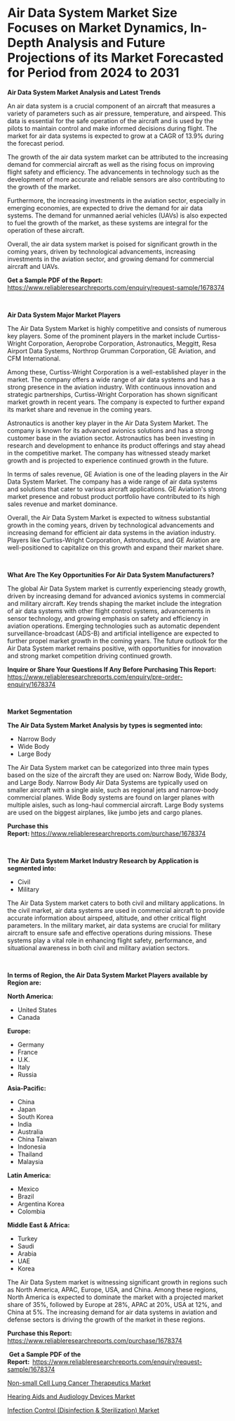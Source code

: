 <p><h1>Air Data System Market Size Focuses on Market Dynamics, In-Depth Analysis and Future Projections of its Market Forecasted for Period from 2024 to 2031</h1></p><p><strong>Air Data System Market Analysis and Latest Trends</strong></p>
<p><p>An air data system is a crucial component of an aircraft that measures a variety of parameters such as air pressure, temperature, and airspeed. This data is essential for the safe operation of the aircraft and is used by the pilots to maintain control and make informed decisions during flight. The market for air data systems is expected to grow at a CAGR of 13.9% during the forecast period.</p><p>The growth of the air data system market can be attributed to the increasing demand for commercial aircraft as well as the rising focus on improving flight safety and efficiency. The advancements in technology such as the development of more accurate and reliable sensors are also contributing to the growth of the market.</p><p>Furthermore, the increasing investments in the aviation sector, especially in emerging economies, are expected to drive the demand for air data systems. The demand for unmanned aerial vehicles (UAVs) is also expected to fuel the growth of the market, as these systems are integral for the operation of these aircraft.</p><p>Overall, the air data system market is poised for significant growth in the coming years, driven by technological advancements, increasing investments in the aviation sector, and growing demand for commercial aircraft and UAVs.</p></p>
<p><strong>Get a Sample PDF of the Report:&nbsp;</strong> <a href="https://www.reliableresearchreports.com/enquiry/request-sample/1678374">https://www.reliableresearchreports.com/enquiry/request-sample/1678374</a></p>
<p>&nbsp;</p>
<p><strong>Air Data System Major Market Players</strong></p>
<p><p>The Air Data System Market is highly competitive and consists of numerous key players. Some of the prominent players in the market include Curtiss-Wright Corporation, Aeroprobe Corporation, Astronautics, Meggitt, Resa Airport Data Systems, Northrop Grumman Corporation, GE Aviation, and CFM International.</p><p>Among these, Curtiss-Wright Corporation is a well-established player in the market. The company offers a wide range of air data systems and has a strong presence in the aviation industry. With continuous innovation and strategic partnerships, Curtiss-Wright Corporation has shown significant market growth in recent years. The company is expected to further expand its market share and revenue in the coming years.</p><p>Astronautics is another key player in the Air Data System Market. The company is known for its advanced avionics solutions and has a strong customer base in the aviation sector. Astronautics has been investing in research and development to enhance its product offerings and stay ahead in the competitive market. The company has witnessed steady market growth and is projected to experience continued growth in the future.</p><p>In terms of sales revenue, GE Aviation is one of the leading players in the Air Data System Market. The company has a wide range of air data systems and solutions that cater to various aircraft applications. GE Aviation's strong market presence and robust product portfolio have contributed to its high sales revenue and market dominance.</p><p>Overall, the Air Data System Market is expected to witness substantial growth in the coming years, driven by technological advancements and increasing demand for efficient air data systems in the aviation industry. Players like Curtiss-Wright Corporation, Astronautics, and GE Aviation are well-positioned to capitalize on this growth and expand their market share.</p></p>
<p>&nbsp;</p>
<p><strong>What Are The Key Opportunities For Air Data System Manufacturers?</strong></p>
<p><p>The global Air Data System market is currently experiencing steady growth, driven by increasing demand for advanced avionics systems in commercial and military aircraft. Key trends shaping the market include the integration of air data systems with other flight control systems, advancements in sensor technology, and growing emphasis on safety and efficiency in aviation operations. Emerging technologies such as automatic dependent surveillance-broadcast (ADS-B) and artificial intelligence are expected to further propel market growth in the coming years. The future outlook for the Air Data System market remains positive, with opportunities for innovation and strong market competition driving continued growth.</p></p>
<p><strong>Inquire or Share Your Questions If Any Before Purchasing This Report:</strong> <a href="https://www.reliableresearchreports.com/enquiry/pre-order-enquiry/1678374">https://www.reliableresearchreports.com/enquiry/pre-order-enquiry/1678374</a></p>
<p>&nbsp;</p>
<p><strong>Market Segmentation</strong></p>
<p><strong>The Air Data System Market Analysis by types is segmented into:</strong></p>
<p><ul><li>Narrow Body</li><li>Wide Body</li><li>Large Body</li></ul></p>
<p><p>The Air Data System market can be categorized into three main types based on the size of the aircraft they are used on: Narrow Body, Wide Body, and Large Body. Narrow Body Air Data Systems are typically used on smaller aircraft with a single aisle, such as regional jets and narrow-body commercial planes. Wide Body systems are found on larger planes with multiple aisles, such as long-haul commercial aircraft. Large Body systems are used on the biggest airplanes, like jumbo jets and cargo planes.</p></p>
<p><strong>Purchase this Report:&nbsp;</strong><a href="https://www.reliableresearchreports.com/purchase/1678374">https://www.reliableresearchreports.com/purchase/1678374</a></p>
<p>&nbsp;</p>
<p><strong>The Air Data System Market Industry Research by Application is segmented into:</strong></p>
<p><ul><li>Civil</li><li>Military</li></ul></p>
<p><p>The Air Data System market caters to both civil and military applications. In the civil market, air data systems are used in commercial aircraft to provide accurate information about airspeed, altitude, and other critical flight parameters. In the military market, air data systems are crucial for military aircraft to ensure safe and effective operations during missions. These systems play a vital role in enhancing flight safety, performance, and situational awareness in both civil and military aviation sectors.</p></p>
<p>&nbsp;</p>
<p><strong>In terms of Region, the Air Data System Market Players available by Region are:</strong></p>
<p>
    <p> <strong> North America: </strong>
        <ul>
            <li>United States</li>
            <li>Canada</li>
        </ul>
        </p> 
    <p> <strong> Europe: </strong>
        <ul>
            <li>Germany</li>
            <li>France</li>
            <li>U.K.</li>
            <li>Italy</li>
            <li>Russia</li>
        </ul>
        </p> 
    <p> <strong> Asia-Pacific: </strong>
        <ul>
            <li>China</li>
            <li>Japan</li>
            <li>South Korea</li>
            <li>India</li>
            <li>Australia</li>
            <li>China Taiwan</li>
            <li>Indonesia</li>
            <li>Thailand</li>
            <li>Malaysia</li>
        </ul>
        </p> 
    <p> <strong> Latin America: </strong>
        <ul>
            <li>Mexico</li>
            <li>Brazil</li>
            <li>Argentina Korea</li>
            <li>Colombia</li>
        </ul>
        </p> 
    <p> <strong> Middle East & Africa: </strong>
        <ul>
            <li>Turkey</li>
            <li>Saudi</li>
            <li>Arabia</li>
            <li>UAE</li>
            <li>Korea</li>
        </ul>
    </p>
    </p>
<p><p>The Air Data System market is witnessing significant growth in regions such as North America, APAC, Europe, USA, and China. Among these regions, North America is expected to dominate the market with a projected market share of 35%, followed by Europe at 28%, APAC at 20%, USA at 12%, and China at 5%. The increasing demand for air data systems in aviation and defense sectors is driving the growth of the market in these regions.</p></p>
<p><strong>Purchase this Report: </strong><a href="https://www.reliableresearchreports.com/purchase/1678374">https://www.reliableresearchreports.com/purchase/1678374</a></p>
<p>&nbsp;<strong>Get a Sample PDF of the Report:&nbsp;&nbsp;</strong><a href="https://www.reliableresearchreports.com/enquiry/request-sample/1678374">https://www.reliableresearchreports.com/enquiry/request-sample/1678374</a></p>
<p><strong></strong></p>
<p><p><a href="https://view.publitas.com/reportprime-1/non-small-cell-lung-cancer-therapeutics-market-centers-on-aspects-such-as-market-growth-market-share-market-opportunity-and-projected-forecasts-spanning-from-2023-to-2030/">Non-small Cell Lung Cancer Therapeutics Market</a></p><p><a href="https://view.publitas.com/reportprime-1/hearing-aids-and-audiology-devices-market-furnish-information-about-market-size-market-share-market-dynamics-and-projections-spanning-from-2023-to-2030/">Hearing Aids and Audiology Devices Market</a></p><p><a href="https://view.publitas.com/reportprime-1/infection-control-disinfection-sterilization-market-research-report-the-key-to-successful-business-strategy-forecasted-for-period-from-2023-2030/">Infection Control (Disinfection & Sterilization) Market</a></p></p>